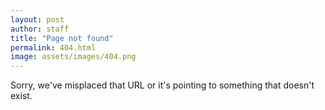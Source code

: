 ```yaml
---
layout: post
author: staff
title: "Page not found"
permalink: 404.html
image: assets/images/404.png
---
```


Sorry, we've misplaced that URL or it's pointing to something that doesn't exist. 

